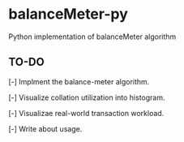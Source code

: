 # balanceMeter-py
Python implementation of balanceMeter algorithm

## TO-DO
[-] Implment the balance-meter algorithm.

[-] Visualize collation utilization into histogram.

[-] Visualizae real-world transaction workload.

[-] Write about usage.

